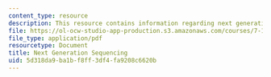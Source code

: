 ```yaml
---
content_type: resource
description: This resource contains information regarding next generation sequencing.
file: https://ol-ocw-studio-app-production.s3.amazonaws.com/courses/7-15-experimental-molecular-genetics-spring-2015/5d318da9ba1bf8ff3df4fa9208c6620b_MIT7_15S15_NGSsequencing.pdf
file_type: application/pdf
resourcetype: Document
title: Next Generation Sequencing
uid: 5d318da9-ba1b-f8ff-3df4-fa9208c6620b
---
```

